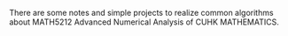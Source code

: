 There are some notes and simple projects to realize common algorithms about MATH5212 Advanced Numerical Analysis of CUHK MATHEMATICS.
